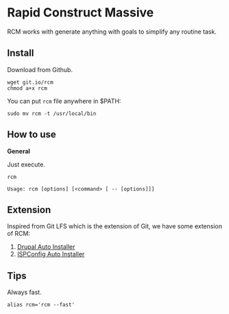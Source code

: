 Rapid Construct Massive
=======================

RCM works with generate anything with goals to simplify any routine task.

## Install

Download from Github.

```
wget git.io/rcm
chmod a+x rcm
```

You can put `rcm` file anywhere in $PATH:

```
sudo mv rcm -t /usr/local/bin
```

## How to use

**General**

Just execute.

```
rcm
```

```
Usage: rcm [options] [<command> [ -- [options]]]
```

## Extension

Inspired from Git LFS which is the extension of Git, we have some extension of RCM:

 1. [Drupal Auto Installer](https://github.com/ijortengab/ispconfig-autoinstaller)
 2. [ISPConfig Auto Installer](https://github.com/ijortengab/drupal-autoinstaller)

## Tips

Always fast.

```
alias rcm='rcm --fast'
```
